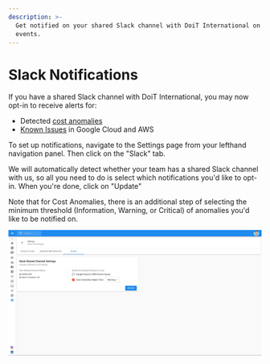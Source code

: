 ```yaml
---
description: >-
  Get notified on your shared Slack channel with DoiT International on important
  events.
---
```


# Slack Notifications

If you have a shared Slack channel with DoiT International, you may now opt-in to receive alerts for:

* Detected [cost anomalies](../anomaly-detection/viewing-your-google-cloud-cost-anomalies.md)
* [Known Issues](../tickets/cloud-infrastructure-known-issues.md) in Google Cloud and AWS

To set up notifications, navigate to the Settings page from your lefthand navigation panel. Then click on the "Slack" tab.

We will automatically detect whether your team has a shared Slack channel with us, so all you need to do is select which notifications you'd like to opt-in. When you're done, click on "Update"

Note that for Cost Anomalies, there is an additional step of selecting the minimum threshold \(Information, Warning, or Critical\) of anomalies you'd like to be notified on.

![](../.gitbook/assets/manage-slack-channel.jpg)



